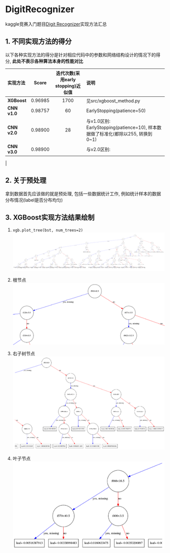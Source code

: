 # DigitRecognizer
kaggle竞赛入门题目[Digit Recognizer](https://www.kaggle.com/c/digit-recognizer/data)实现方法汇总

## 1. 不同实现方法的得分
以下各种实现方法的得分是针对相应代码中的参数和网络结构设计的情况下的得分, **此处不表示各种算法本身的性能对比**

| 实现方法 | Score | 迭代次数(采用early stopping)近似值 | 说明 |
| :--- | :---: | :---: | :--- |
| **XGBoost** | 0.96985 | 1700 | 见src/xgboost_method.py |
| **CNN v1.0** | 0.98757 | 60 | EarlyStopping(patience=50) |
| **CNN v2.0** | 0.98900 | 28 | 与v1.0区别: EarlyStopping(patience=10), 样本数据做了标准化(都除以255, 转换到0~1) |
| **CNN v3.0** | 0.98900 |  | 与v2.0区别: |
| 
## 2. 关于预处理
拿到数据首先应该做的就是预处理, 包括一些数据统计工作, 例如统计样本的数据分布情况(label是否分布均匀)

## 3. XGBoost实现方法结果绘制
1. `xgb.plot_tree(bst, num_trees=2)`
![data/images/1_digit_recognizer_model_Plot.png](data/images/1_digit_recognizer_model_Plot.png)

2. 根节点 
![data/images/2_root.png](data/images/2_root.png)

3. 右子树节点
![data/images/3_right_sub_tree.png](data/images/3_right_sub_tree.png)

4. 叶子节点
![data/images/4_leaf_node.png](data/images/4_leaf_node.png)

